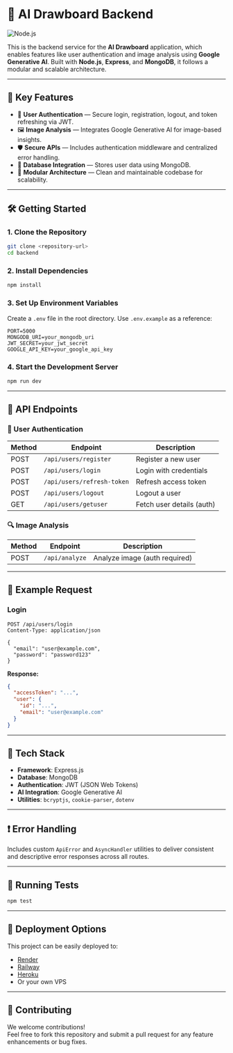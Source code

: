 
# 🧠 AI Drawboard Backend

![Node.js](https://img.shields.io/badge/node.js-18.x-green)

This is the backend service for the **AI Drawboard** application, which enables features like user authentication and image analysis using **Google Generative AI**. Built with **Node.js**, **Express**, and **MongoDB**, it follows a modular and scalable architecture.

---

## 🚀 Key Features

- 🔐 **User Authentication** — Secure login, registration, logout, and token refreshing via JWT.
- 🖼️ **Image Analysis** — Integrates Google Generative AI for image-based insights.
- 🛡️ **Secure APIs** — Includes authentication middleware and centralized error handling.
- 💾 **Database Integration** — Stores user data using MongoDB.
- 🧱 **Modular Architecture** — Clean and maintainable codebase for scalability.

---

## 🛠️ Getting Started

### 1. Clone the Repository

```bash
git clone <repository-url>
cd backend
```

### 2. Install Dependencies

```bash
npm install
```

### 3. Set Up Environment Variables

Create a `.env` file in the root directory. Use `.env.example` as a reference:

```env
PORT=5000
MONGODB_URI=your_mongodb_uri
JWT_SECRET=your_jwt_secret
GOOGLE_API_KEY=your_google_api_key
```

### 4. Start the Development Server

```bash
npm run dev
```

---

## 📡 API Endpoints

### 👤 User Authentication

| Method | Endpoint                    | Description              |
|--------|-----------------------------|--------------------------|
| POST   | `/api/users/register`       | Register a new user      |
| POST   | `/api/users/login`          | Login with credentials   |
| POST   | `/api/users/refresh-token`  | Refresh access token     |
| POST   | `/api/users/logout`         | Logout a user            |
| GET    | `/api/users/getuser`        | Fetch user details (auth)|

### 🔍 Image Analysis

| Method | Endpoint         | Description                  |
|--------|------------------|------------------------------|
| POST   | `/api/analyze`   | Analyze image (auth required)|

---

## 🧪 Example Request

### Login

```http
POST /api/users/login
Content-Type: application/json

{
  "email": "user@example.com",
  "password": "password123"
}
```

**Response:**
```json
{
  "accessToken": "...",
  "user": {
    "id": "...",
    "email": "user@example.com"
  }
}
```

---

## 🧰 Tech Stack

- **Framework**: Express.js  
- **Database**: MongoDB  
- **Authentication**: JWT (JSON Web Tokens)  
- **AI Integration**: Google Generative AI  
- **Utilities**: `bcryptjs`, `cookie-parser`, `dotenv`

---

## ❗ Error Handling

Includes custom `ApiError` and `AsyncHandler` utilities to deliver consistent and descriptive error responses across all routes.

---

## 🧪 Running Tests

```bash
npm test
```

---

## 🚀 Deployment Options

This project can be easily deployed to:

- [Render](https://render.com/)
- [Railway](https://railway.app/)
- [Heroku](https://heroku.com/)
- Or your own VPS

---

## 🤝 Contributing

We welcome contributions!  
Feel free to fork this repository and submit a pull request for any feature enhancements or bug fixes.